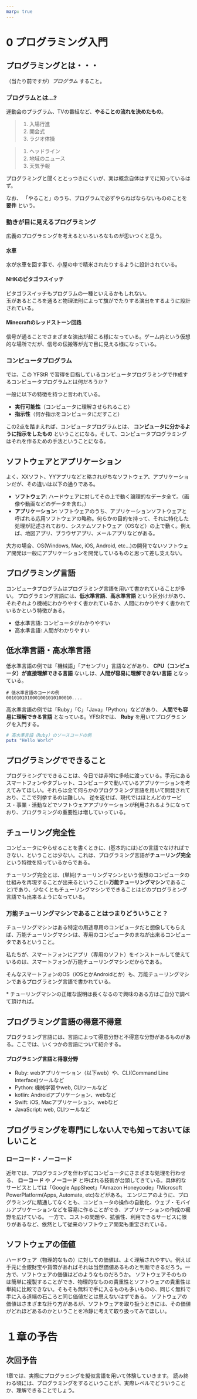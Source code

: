 ```yaml
---
marp: true
---
```

<!--
headingDivider: 3
-->

# 0 プログラミング入門

## プログラミングとは・・・
（当たり前ですが）*プログラム* すること。
### プログラムとは...?
運動会のプラグラム、TVの番組など、**やることの流れを決めたもの**。

> 1. 入場行進
> 1. 開会式
> 1. ラジオ体操

> 1. ヘッドライン
> 1. 地域のニュース
> 1. 天気予報

プログラミングと聞くととっつきにくいが、実は概念自体はすでに知っているはず。

なお、 「やること」のうち、プログラムで必ずやらねばならないもののことを **要件** という。

### 動きが目に見えるプログラミング
広義のプログラミングを考えるといろいろなものが思いつくと思う。
#### 水車
水が水車を回す事で、小屋の中で精米されたりするように設計されている。
#### NHKのピタゴラスイッチ
ピタゴラスイッチもプログラムの一種といえるかもしれない。  
玉があるところを通ると物理法則によって旗がでたりする演出をするように設計されている。
#### Minecraftのレッドストーン回路
信号が通ることでさまざまな演出が起こる様になっている。ゲーム内という仮想的な場所でだが、信号の伝搬等が光で目に見える様になっている。

### コンピュータプログラム
では、この YFStR で習得を目指しているコンピュータプログラミングで作成するコンピュータプログラムとは何だろうか？

一般に以下の特徴を持つと言われている。

- **実行可能性**（コンピュータに理解させられること）
- **指示性**（何か指示をコンピュータにだすこと）

この2点を踏まえれば、コンピュータプログラムとは、 **コンピュータに分かるように指示をしたもの** ということになる。そして、コンピュータプログラミングはそれを作るための手法ということになる。

## ソフトウェアとアプリケーション
よく、XXソフト、YYアプリなどと略されがちなソフトウェア、アプリケーションだが、その違いは以下の通りである。
- **ソフトウェア**: ハードウェアに対してその上で動く論理的なデータ全て。（画像や動画などのデータを含む。）
- **アプリケーション**: ソフトウェアのうち、アプリケーションソフトウェアと呼ばれる応用ソフトウェアの略称。何らかの目的を持って、それに特化した処理が記述されており、システムソフトウェア（OSなど）の上で動く。例えば、地図アプリ、ブラウザアプリ、メールアプリなどがある。

大方の場合、OS(Windows, Mac, iOS, Android, etc...)の開発でないソフトウェア開発は一般にアプリケーションを開発しているものと思って差し支えない。

## プログラミング言語
コンピュータプログラムはプログラミング言語を用いて書かれていることが多い。
プログラミング言語には、**低水準言語**、**高水準言語** という区分けがあり、それぞれより機械にわかりやすく書かれているか、人間にわかりやすく書かれているかという特徴がある。

- 低水準言語: コンピュータがわかりやすい
- 高水準言語: 人間がわかりやすい

## 低水準言語・高水準言語
低水準言語の例では「機械語」「アセンブリ」言語などがあり、 **CPU（コンピュータ）が直接理解できる言語** ないしは、**人間が容易に理解できない言語** となっている。
```
# 低水準言語のコードの例
0010101010001001010100010....
```
高水準言語の例では「Ruby」「C」「Java」「Python」などがあり、 **人間でも容易に理解できる言語** となっている。YFStRでは、 **Ruby** を用いてプログラミングを入門する。
```ruby
# 高水準言語（Ruby）のソースコードの例
puts "Hello World"
```

## プログラミングでできること
プログラミングでできることは、今日では非常に多岐に渡っている。手元にあるスマートフォンやタブレット、コンピュータで動いているアプリケーションを考えてみてほしい。それらは全て何らかのプログラミング言語を用いて開発されており、ここで列挙するのは難しい。
逆を返せば、現代ではほとんどのサービス・事業・活動などでソフトウェアアプリケーションが利用されるようになっており、プログラミングの重要性は増していっている。


## チューリング完全性
コンピュータにやらせることを書くときに、(基本的には)どの言語でなければできない、ということは少ない。これは、プログラミング言語が**チューリング完全**という特徴を持っているからである。

チューリング完全とは、(単純)チューリングマシンという仮想のコンピュータの仕組みを再現することが出来るということ(=**万能チューリングマシン**であること)であり、少なくともチューリングマシンでできることはどのプログラミング言語でも出来るようになっている。

### 万能チューリングマシンであることはつまりどういうこと？
チューリングマシンはある特定の用途専用のコンピュータだと想像してもらえば、万能チューリングマシンは、専用のコンピュータのまねが出来るコンピュータであるということ。

私たちが、スマートフォンにアプリ（専用のソフト）をインストールして使えているのは、スマートフォンが万能チューリングマシンだからである。

そんなスマートフォンのOS（iOSとかAndroidとか）も、万能チューリングマシンであるプログラミング言語で書かれている。

\* チューリングマシンの正確な説明は長くなるので興味のある方はご自分で調べて頂ければ。

## プログラミング言語の得意不得意
プログラミング言語には、言語によって得意分野と不得意な分野があるものがある。ここでは、いくつかの言語について紹介する。

#### プログラミング言語と得意分野
- Ruby: webアプリケーション（以下web）や、CLI(Command Line Interface)ツールなど
- Python: 機械学習やweb, CLIツールなど
- kotlin: Androidアプリケーション、webなど
- Swift:  iOS, Macアプリケーション、webなど
- JavaScript: web, CLIツールなど

## プログラミングを専門にしない人でも知っておいてほしいこと

### ローコード・ノーコード
近年では、プログラミングを伴わずにコンピュータにさまざまな処理を行わせる、 **ローコード** や **ノーコード** と呼ばれる技術が台頭してきている。具体的なサービスとしては「Google AppSheet」「Amazon Honeycode」「Microsoft PowerPlatform(Apps, Automate, etc)などがある。
エンジニアのように、プログラミングに精通してなくとも、コンピュータの操作の自動化、ウェブ・モバイルアプリケーションなどを容易に作ることができ、アプリケーションの作成の裾野を広げている。
一方で、コストの問題や、拡張性、利用できるサービスに限りがあるなど、依然として従来のソフトウェア開発も重宝されている。

## ソフトウェアの価値
ハードウェア（物理的なもの）に対しての価値は、よく理解されやすい。例えば手元に金銀財宝や貨幣があればそれは当然価値あるものと判断できるだろう。一方で、ソフトウェアの価値はどのようなものだろうか。
ソフトウェアそのものは簡単に複製することができ、物理的なものの貴重性とソフトウェアの貴重性は単純に比較できない。そもそも無料で手に入るものも多いものの、同じく無料で手に入る道端の石ころと同じ価値だとは思えないはずである。
ソフトウェアの価値はさまざまな計り方があるが、ソフトウェアを取り扱うときには、その価値がどれほどあるのかということを冷静に考えて取り扱ってみてほしい。

# １章の予告

## 次回予告
1章では、実際にプログラミングを擬似言語を用いて体験していきます。
読み終わる頃には、プログラミングをするということが、実際レベルでどういうことか、理解できることでしょう。